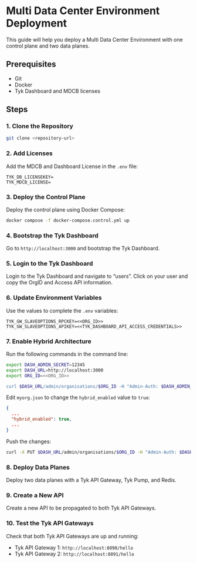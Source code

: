 # Multi Data Center Environment Deployment

This guide will help you deploy a Multi Data Center Environment with one control plane and two data planes.

## Prerequisites

- Git
- Docker
- Tyk Dashboard and MDCB licenses

## Steps

### 1. Clone the Repository

```bash
git clone <repository-url>
```

### 2. Add Licenses

Add the MDCB and Dashboard License in the `.env` file:

```env
TYK_DB_LICENSEKEY=
TYK_MDCB_LICENSE=
```

### 3. Deploy the Control Plane

Deploy the control plane using Docker Compose:

```bash
docker compose -f docker-compose.control.yml up
```

### 4. Bootstrap the Tyk Dashboard

Go to `http://localhost:3000` and bootstrap the Tyk Dashboard.

### 5. Login to the Tyk Dashboard

Login to the Tyk Dashboard and navigate to “users”. Click on your user and copy the OrgID and Access API information.

### 6. Update Environment Variables

Use the values to complete the `.env` variables:

```env
TYK_GW_SLAVEOPTIONS_RPCKEY=<<ORG_ID>>
TYK_GW_SLAVEOPTIONS_APIKEY=<<TYK_DASHBOARD_API_ACCESS_CREDENTIALS>>
```

### 7. Enable Hybrid Architecture

Run the following commands in the command line:

```bash
export DASH_ADMIN_SECRET=12345
export DASH_URL=http://localhost:3000
export ORG_ID=<<ORG_ID>>

curl $DASH_URL/admin/organisations/$ORG_ID -H "Admin-Auth: $DASH_ADMIN_SECRET" | python3 -mjson.tool > myorg.json
```

Edit `myorg.json` to change the `hybrid_enabled` value to `true`:

```json
{
  ...
  "hybrid_enabled": true,
  ...
}
```

Push the changes:

```bash
curl -X PUT $DASH_URL/admin/organisations/$ORG_ID -H "Admin-Auth: $DASH_ADMIN_SECRET" -d @myorg.json
```

### 8. Deploy Data Planes

Deploy two data planes with a Tyk API Gateway, Tyk Pump, and Redis.

### 9. Create a New API

Create a new API to be propagated to both Tyk API Gateways.

### 10. Test the Tyk API Gateways

Check that both Tyk API Gateways are up and running:

- Tyk API Gateway 1: `http://localhost:8090/hello`
- Tyk API Gateway 2: `http://localhost:8091/hello`
```
